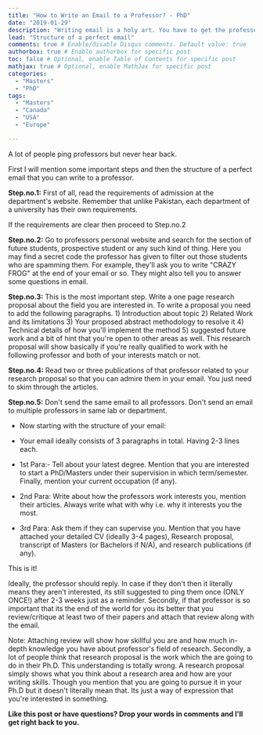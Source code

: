 ```yaml
---
title: "How to Write an Email to a Professor? - PhD"
date: "2019-01-29"
description: "Writing email is a holy art. You have to get the professor's attention."
lead: "Structure of a perfect email"
comments: true # Enable/disable Disqus comments. Default value: true
authorbox: true # Enable authorbox for specific post
toc: false # Optional, enable Table of Contents for specific post
mathjax: true # Optional, enable MathJax for specific post
categories:
  - "Masters"
  - "PhD"
tags:
  - "Masters"
  - "Canada"
  - "USA"
  - "Europe"

---
```


A lot of people ping professors but never hear back.

First I will mention some important steps and then the structure of a perfect email that you can write to a professor.

**Step.no.1:** First of all, read the requirements of admission at the department's website. Remember that unlike Pakistan, each department of a university has their own requirements.

If the requirements are clear then proceed to Step.no.2

**Step.no.2:** Go to professors personal website and search for the section of future students, prospective student or any such kind of thing. Here you may find a secret code the professor has given to filter out those students who are spamming them. For example, they'll ask you to write "CRAZY FROG" at the end of your email or so. They might also tell you to answer some questions in email.

**Step.no.3:** This is the most important step. Write a one page research proposal about the field you are interested in. To write a proposal you need to add the following paragraphs. 1) Introduction about topic 2) Related Work and its limitations 3) Your proposed abstract methodology to resolve it 4) Technical details of how you'll implement the method 5) suggested future work and a bit of hint that you're open to other areas as well. This research proposal will show basically if you're really qualified to work with he following professor and both of your interests match or not.

**Step.no.4:** Read two or three publications of that professor related to your research proposal so that you can admire them in your email. You just need to skim through the articles.

**Step.no.5:** Don't send the same email to all professors. Don't send an email to multiple professors in same lab or department.

- Now starting with the structure of your email:

- Your email ideally consists of 3 paragraphs in total. Having 2-3 lines each.

- 1st Para:- Tell about your latest degree. Mention that you are interested to start a PhD/Masters under their supervision in which term/semester. Finally, mention your current occupation (if any).

- 2nd Para: Write about how the professors work interests you, mention their articles. Always write what with why i.e. why it interests you the most.

- 3rd Para: Ask them if they can supervise you. Mention that you have attached your detailed CV (ideally 3-4 pages), Research proposal, transcript of Masters (or Bachelors if N/A), and research publications (if any).

This is it!

Ideally, the professor should reply. In case if they don't then it literally means they aren't interested, its still suggested to ping them once (ONLY ONCE!) after 2-3 weeks just as a reminder. Secondly, if that professor is so important that its the end of the world for you its better that you review/critique at least two of their papers and attach that review along with the email.

Note: Attaching review will show how skillful you are and how much in-depth knowledge you have about professor's field of research. Secondly, a lot of people think that research proposal is the work which the are going to do in their Ph.D. This understanding is totally wrong. A research proposal simply shows what you think about a research area and how are your writing skills. Though you mention that you are going to pursue it in your Ph.D but it doesn't literally mean that. Its just a way of expression that you're interested in something.

**Like this post or have questions? Drop your words in comments and I'll get right back to you.**
